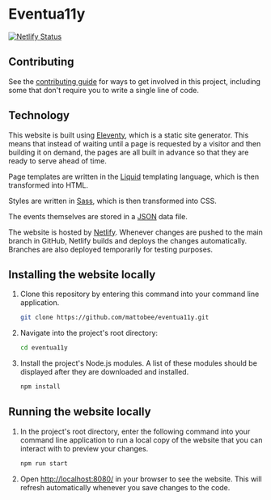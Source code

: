 # Eventua11y

[![Netlify Status](https://api.netlify.com/api/v1/badges/147b62a2-2d05-4693-a42f-9f675c3c478d/deploy-status)](https://app.netlify.com/sites/eventua11y/deploys)

## Contributing

See the [contributing guide](CONTRIBUTING.md) for ways to get involved in this project, including some that don't require you to write a single line of code.

## Technology

This website is built using [Eleventy](https://www.11ty.dev/), which is a static site generator. This means that instead of waiting until a page is requested by a visitor and then building it on demand, the pages are all built in advance so that they are ready to serve ahead of time.

Page templates are written in the [Liquid](https://github.com/Shopify/liquid) templating language, which is then transformed into HTML.

Styles are written in [Sass](https://sass-lang.com/), which is then transformed into CSS.

The events themselves are stored in a [JSON](https://www.json.org/) data file.

The website is hosted by [Netlify](https://www.netlify.com/). Whenever changes are pushed to the main branch in GitHub, Netlify builds and deploys the changes automatically. Branches are also deployed temporarily for testing purposes.

## Installing the website locally

1. Clone this repository by entering this command into your command line application.

    ```sh
    git clone https://github.com/mattobee/eventua11y.git
    ```

1. Navigate into the project's root directory:

    ```sh
    cd eventua11y
    ```

1. Install the project's Node.js modules. A list of these modules should be displayed after they are downloaded and installed.

    ```sh
    npm install
    ```

## Running the website locally

1. In the project's root directory, enter the following command into your command line application to run a local copy of the website that you can interact with to preview your changes.

    ```sh
    npm run start
    ```

1. Open [http://localhost:8080/](http://localhost:8080) in your browser to see the website. This will refresh automatically whenever you save changes to the code.
